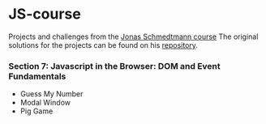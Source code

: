 # JS-course
Projects and challenges from the [Jonas Schmedtmann course](https://www.udemy.com/course/the-complete-javascript-course/)
The original solutions for the projects can be found on his [repository](https://github.com/jonasschmedtmann/complete-javascript-course).

### Section 7: Javascript in the Browser: DOM and Event Fundamentals
- Guess My Number
- Modal Window
- Pig Game

